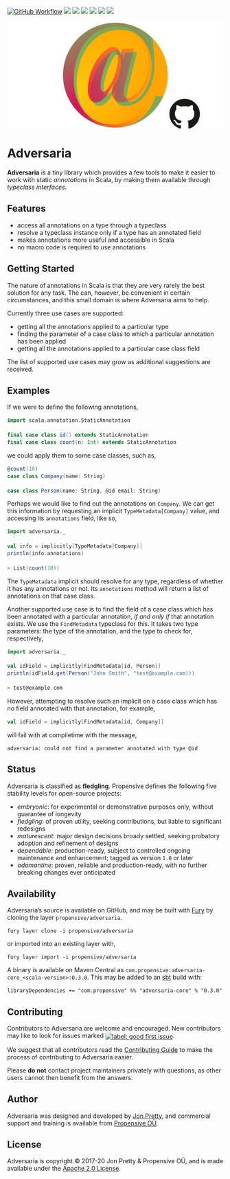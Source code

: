 [<img alt="GitHub Workflow" src="https://img.shields.io/github/workflow/status/propensive/adversaria/Build/main?style=for-the-badge" height="24">](https://github.com/propensive/adversaria/actions)
[<img src="https://img.shields.io/badge/gitter-discuss-f00762?style=for-the-badge" height="24">](https://gitter.im/propensive/adversaria)
[<img src="https://img.shields.io/discord/633198088311537684?color=8899f7&label=DISCORD&style=for-the-badge" height="24">](https://discord.gg/CHCPjERybv)
[<img src="https://img.shields.io/matrix/propensive.adversaria:matrix.org?label=MATRIX&color=0dbd8b&style=for-the-badge" height="24">](https://app.element.io/#/room/#propensive.adversaria:matrix.org)
[<img src="https://img.shields.io/twitter/follow/propensive?color=%2300acee&label=TWITTER&style=for-the-badge" height="24">](https://twitter.com/propensive)
[<img src="https://img.shields.io/maven-central/v/com.propensive/adversaria-core_2.12?color=2465cd&style=for-the-badge" height="24">](https://search.maven.org/artifact/com.propensive/adversaria-core_2.12)
[<img src="https://img.shields.io/badge/vent-propensive%2Fadversaria-f05662?style=for-the-badge" height="24">](https://vent.dev)

<img src="/doc/images/github.png" valign="middle">

# Adversaria

__Adversaria__ is a tiny library which provides a few tools to make it easier to work with static _annotations_ in Scala, by making them available through _typeclass interfaces_.

## Features

- access all annotations on a type through a typeclass
- resolve a typeclass instance only if a type has an annotated field
- makes annotations more useful and accessible in Scala
- no macro code is required to use annotations


## Getting Started

The nature of annotations in Scala is that they are very rarely the best
solution for any task. The can, however, be convenient in certain
circumstances, and this small domain is where Adversaria aims to help.

Currently three use cases are supported:

- getting all the annotations applied to a particular type
- finding the parameter of a case class to which a particular annotation has been applied
- getting all the annotations applied to a particular case class field

The list of supported use cases may grow as additional suggestions are received.

## Examples

If we were to define the following annotations,
```scala
import scala.annotation.StaticAnnotation

final case class id() extends StaticAnnotation
final case class count(n: Int) extends StaticAnnotation
```

we could apply them to some case classes, such as,
```scala
@count(10)
case class Company(name: String)

case class Person(name: String, @id email: String)
```

Perhaps we would like to find out the annotations on `Company`. We can get this
information by requesting an implicit `TypeMetadata[Company]` value, and
accessing its `annotations` field, like so,

```scala
import adversaria._

val info = implicitly[TypeMetadata[Company]]
println(info.annotations)

> List(count(10))
```

The `TypeMetadata` implicit should resolve for any type, regardless of
whether it has any annotations or not. Its `annotations` method will return a
list of annotations on that case class.

Another supported use case is to find the field of a case class which has been
annotated with a particular annotation, _if and only if_ that annotation exists.
We use the `FindMetadata` typeclass for this. It takes two type parameters:
the type of the annotation, and the type to check for, respectively,

```scala
import adversaria._

val idField = implicitly[FindMetadata[id, Person]]
println(idField.get(Person("John Smith", "test@example.com)))

> test@example.com
```
However, attempting to resolve such an implicit on a case class which has no
field annotated with that annotation, for example,
```scala
val idField = implicitly[FindMetadata[id, Company]]
```
will fail with at compiletime with the message,
```
adversaria: could not find a parameter annotated with type @id
```


## Status

Adversaria is classified as __fledgling__. Propensive defines the following five stability levels for open-source projects:

- _embryonic_: for experimental or demonstrative purposes only, without guarantee of longevity
- _fledgling_: of proven utility, seeking contributions, but liable to significant redesigns
- _maturescent_: major design decisions broady settled, seeking probatory adoption and refinement of designs
- _dependable_: production-ready, subject to controlled ongoing maintenance and enhancement; tagged as version `1.0` or later
- _adamantine_: proven, reliable and production-ready, with no further breaking changes ever anticipated

## Availability

Adversaria&rsquo;s source is available on GitHub, and may be built with [Fury](https://github.com/propensive/fury) by
cloning the layer `propensive/adversaria`.
```
fury layer clone -i propensive/adversaria
```
or imported into an existing layer with,
```
fury layer import -i propensive/adversaria
```
A binary is available on Maven Central as `com.propensive:adversaria-core_<scala-version>:0.3.0`. This may be added
to an [sbt](https://www.scala-sbt.org/) build with:
```
libraryDependencies += "com.propensive" %% "adversaria-core" % "0.3.0"
```

## Contributing

Contributors to Adversaria are welcome and encouraged. New contributors may like to look for issues marked
<a href="https://github.com/propensive/adversaria/labels/good%20first%20issue"><img alt="label: good first issue"
src="https://img.shields.io/badge/-good%20first%20issue-67b6d0.svg" valign="middle"></a>.

We suggest that all contributors read the [Contributing Guide](/contributing.md) to make the process of
contributing to Adversaria easier.

Please __do not__ contact project maintainers privately with questions, as other users cannot then benefit from
the answers.

## Author

Adversaria was designed and developed by [Jon Pretty](https://twitter.com/propensive), and commercial support and
training is available from [Propensive O&Uuml;](https://propensive.com/).



## License

Adversaria is copyright &copy; 2017-20 Jon Pretty & Propensive O&Uuml;, and is made available under the
[Apache 2.0 License](/license.md).
